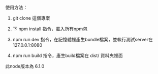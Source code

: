 使用方法：
1. git clone 這個專案

2. 下 npm install 指令，載入所有npm包

3. npm run dev 指令，在記憶體裡產生bundle檔案，並執行測試server在 127.0.0.1:8080

4. npm run build 指令，產生build檔案在 dist/ 資料夾裡面

此node版本為 6.1.0
